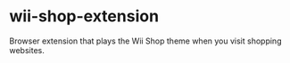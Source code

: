 # wii-shop-extension
Browser extension that plays the Wii Shop theme when you visit shopping websites.
